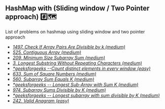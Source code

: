 ## HashMap with (Sliding window / Two Pointer approach) :hash::world_map:

List of problems on hashmap using sliding window and two pointer approach

* *[1497. Check If Array Pairs Are Divisible by k (medium)](https://leetcode.com/problems/check-if-array-pairs-are-divisible-by-k/)*
* *[525. Contiguous Array (medium)](https://leetcode.com/problems/contiguous-array/)*
* *[209. Minimum Size Subarray Sum (medium)](https://leetcode.com/problems/minimum-size-subarray-sum/)*
* *[3. Longest Substring Without Repeating Characters (medium)](https://leetcode.com/problems/longest-substring-without-repeating-characters/)*
* *[ _*geeksforgeeks_ --Count distinct elements in every window (easy)](https://practice.geeksforgeeks.org/problems/count-distinct-elements-in-every-window/1#)*
* *[633. Sum of Square Numbers (medium)](https://leetcode.com/problems/sum-of-square-numbers/)*
* *[560. Subarray Sum Equals K (medium)](https://leetcode.com/problems/subarray-sum-equals-k/)*
* *[_*geeksforgeeks_ -- Longest Sub-Array with Sum K (medium)](https://practice.geeksforgeeks.org/problems/longest-sub-array-with-sum-k0809/1/)*
* *[974. Subarray Sums Divisible by K (medium)](https://leetcode.com/problems/subarray-sums-divisible-by-k/)*
* *[_*geeksforgeeks_ -- Longest subarray with sum divisible by K (medium)](https://practice.geeksforgeeks.org/problems/longest-subarray-with-sum-divisible-by-k1259/1/)*
* *[242. Valid Anagram (easy)](https://leetcode.com/problems/valid-anagram/)*